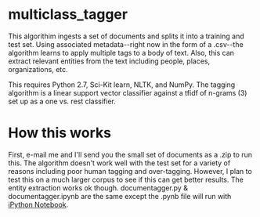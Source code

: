 multiclass_tagger
=================
This algorithim ingests a set of documents and splits it into a training and test set. 
Using associated metadata--right now in the form of a .csv--the algorithm learns to apply multiple tags to a body of text.
Also, this can extract relevant entities from the text including people, places, organizations, etc.

This requires Python 2.7, Sci-Kit learn, NLTK, and NumPy. The tagging algorithm is a linear support vector classifier against a
tfidf of n-grams (3) set up as a one vs. rest classifier.


How this works
===============
First, e-mail me and I'll send you the small set of documents as a .zip to run this. The algorithm doesn't work well with the test set for a variety of reasons including poor human tagging and over-tagging. However, I plan to test this on a much larger corpus to see if this can get better results. The entity extraction works ok though. documentagger.py & documentagger.ipynb are the same except the .pynb file will run with [iPython Notebook](http://ipython.org/notebook.html). 

